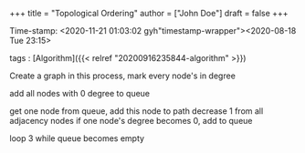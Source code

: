 +++
title = "Topological Ordering"
author = ["John Doe"]
draft = false
+++

Time-stamp: <2020-11-21 01:03:02 gyh"timestamp-wrapper"><span class="timestamp">&lt;2020-08-18 Tue 23:15&gt;</span></span>

tags
: [Algorithm]({{< relref "20200916235844-algorithm" >}})


Create a graph
    in this process, mark every node's in degree

add all nodes with 0 degree to queue

get one node from queue, add this node to path
    decrease 1 from all adjacency nodes
    if one node's degree becomes 0, add to queue

loop 3 while queue becomes empty
